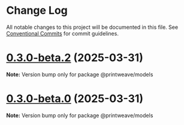 # Change Log

All notable changes to this project will be documented in this file.
See [Conventional Commits](https://conventionalcommits.org) for commit guidelines.

# [0.3.0-beta.2](https://github.com/PrintWeave/PrintWeave/compare/v0.3.0-beta.1...v0.3.0-beta.2) (2025-03-31)

**Note:** Version bump only for package @printweave/models

# [0.3.0-beta.0](https://github.com/PrintWeave/PrintWeave/compare/v0.2.0-beta.5...v0.3.0-beta.0) (2025-03-31)

**Note:** Version bump only for package @printweave/models
